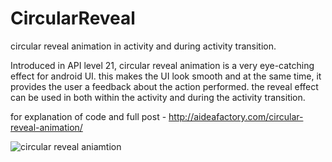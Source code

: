 # CircularReveal
circular reveal animation in activity and during activity transition.

Introduced in API level 21, circular reveal animation is a very eye-catching effect for android UI. this makes the UI look smooth and at the same time, it provides the user a feedback about the action performed. the reveal effect can be used in both within the activity and during the activity transition.

for explanation of code and full post - http://aideafactory.com/circular-reveal-animation/

![circular reveal aniamtion](http://aideafactory.com/wp-content/uploads/2017/10/ezgif-5-08b90dd693.gif)
